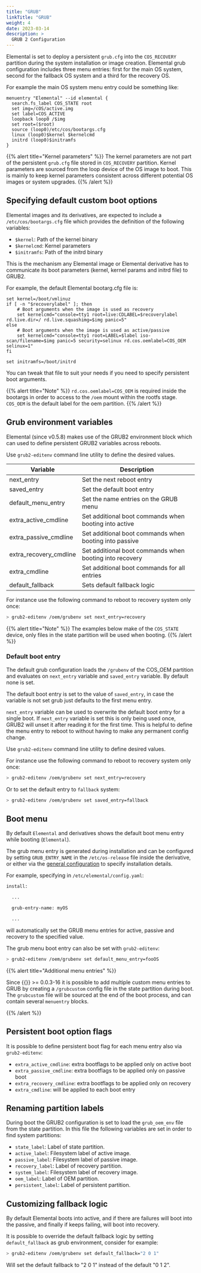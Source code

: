 ```yaml
---
title: "GRUB"
linkTitle: "GRUB"
weight: 4
date: 2023-03-14
description: >
  GRUB 2 Configuration
---
```


Elemental is set to deploy a persistent `grub.cfg` into the `COS_RECOVERY` partition during
the system installation or image creation. Elemental grub configuration
includes three menu entries: first for the main OS system, second for the
fallback OS system and a third for the recovery OS.

For example the main OS system menu entry could be something like:

```
menuentry "Elemental" --id elemental {
  search.fs_label COS_STATE root
  set img=/cOS/active.img
  set label=COS_ACTIVE
  loopback loop0 /$img
  set root=($root)
  source (loop0)/etc/cos/bootargs.cfg
  linux (loop0)$kernel $kernelcmd
  initrd (loop0)$initramfs
}
```

{{% alert title="Kernel parameters" %}}
The kernel parameters are not part of the persistent `grub.cfg` file stored in
`COS_RECOVERY` partition. Kernel parameters are sourced from the loop device of
the OS image to boot. This is mainly to keep kernel parameters consistent
across different potential OS images or system upgrades. 
{{% /alert %}}

## Specifying default custom boot options

Elemental images and its derivatives, are expected to include a
`/etc/cos/bootargs.cfg` file which provides the definition of the following
variables:

* `$kernel`: Path of the kernel binary 
* `$kernelcmd`: Kernel parameters
* `$initramfs`: Path of the initrd binary

This is the mechanism any Elemental image or Elemental derivative has to communicate
its boot parameters (kernel, kernel params and initrd file) to GRUB2.

For example, the default Elemental bootarg.cfg file is:

```
set kernel=/boot/vmlinuz
if [ -n "$recoverylabel" ]; then
    # Boot arguments when the image is used as recovery
    set kernelcmd="console=tty1 root=live:CDLABEL=$recoverylabel rd.live.dir=/ rd.live.squashimg=$img panic=5"
else
    # Boot arguments when the image is used as active/passive
    set kernelcmd="console=tty1 root=LABEL=$label iso-scan/filename=$img panic=5 security=selinux rd.cos.oemlabel=COS_OEM selinux=1"
fi

set initramfs=/boot/initrd
```

You can tweak that file to suit your needs if you need to specify persistent boot arguments.

{{% alert title="Note" %}}
`rd.cos.oemlabel=COS_OEM` is required inside the bootargs in order to access to
the `/oem` mount within the rootfs stage. `COS_OEM` is the default label for
the oem partition.
{{% /alert %}}

## Grub environment variables

Elemental (since v0.5.8) makes use of the GRUB2 environment block which can used to define
persistent GRUB2 variables across reboots.

Use `grub2-editenv` command line utility to define the desired values.

| Variable               |  Description                                            |
|------------------------|---------------------------------------------------------|
| next_entry             | Set the next reboot entry                               |
| saved_entry            | Set the default boot entry                              |
| default_menu_entry     | Set the name entries on the GRUB menu                   |
| extra_active_cmdline   | Set additional boot commands when booting into active   |
| extra_passive_cmdline  | Set additional boot commands when booting into passive  |
| extra_recovery_cmdline | Set additional boot commands when booting into recovery |
| extra_cmdline          | Set additional boot commands for all entries            |
| default_fallback       | Sets default fallback logic                             |


For instance use the following command to reboot to recovery system only once:

```bash
> grub2-editenv /oem/grubenv set next_entry=recovery
```

{{% alert title="Note" %}}
The examples below make of the `COS_STATE` device, only files in the state
partition will be used when booting.
{{% /alert %}}

### Default boot entry

The default grub configuration loads the `/grubenv` of the COS_OEM partition
and evaluates on `next_entry` variable and `saved_entry` variable. By default
none is set.

The default boot entry is set to the value of `saved_entry`, in case the variable
is not set grub just defaults to the first menu entry.

`next_entry` variable can be used to overwrite the default boot entry for a single
boot. If `next_entry` variable is set this is only being used once, GRUB2 will
unset it after reading it for the first time. This is helpful to define the menu entry
to reboot to without having to make any permanent config change.

Use `grub2-editenv` command line utility to define desired values.

For instance use the following command to reboot to recovery system only once:

```bash
> grub2-editenv /oem/grubenv set next_entry=recovery
```

Or to set the default entry to `fallback` system:

```bash
> grub2-editenv /oem/grubenv set saved_entry=fallback
```

## Boot menu

By default `Elemental` and derivatives shows the default boot menu entry while booting (`Elemental`).

The grub menu entry is generated during installation and can be configured by setting `GRUB_ENTRY_NAME` in the `/etc/os-release` file inside the derivative, or either via the [general configuration](../../customizing/general_configuration) to specify installation details.

For example, specifying in `/etc/elemental/config.yaml`:

```bash
install:

  ...

  grub-entry-name: myOS

  ...
```

will automatically set the GRUB menu entries for active, passive and recovery to the specified value.

The grub menu boot entry can also be set with `grub2-editenv`:

```bash
> grub2-editenv /oem/grubenv set default_menu_entry=fooOS
```

{{% alert title="Additional menu entries" %}}

Since {{<package package="system/grub2-config" >}} >= 0.0.3-16 it is possible to add multiple custom menu entries to GRUB by creating a `/grubcustom` config file in the state partition during boot.
The `grubcustom` file will be sourced at the end of the boot process, and can contain several `menuentry` blocks.

{{% /alert %}}

## Persistent boot option flags

It is possible to define persistent boot flag for each menu entry also via `grub2-editenv`:

- `extra_active_cmdline`: extra bootflags to be applied only on active boot
- `extra_passive_cmdline`: extra bootflags to be applied only on passive boot
- `extra_recovery_cmdline`: extra bootflags to be applied only on recovery
- `extra_cmdline`: will be applied to each boot entry

## Renaming partition labels

During boot the GRUB2 configuration is set to load the `grub_oem_env` file from the state partition. In this file the following variables are set in order to find system partitions:

- `state_label`: Label of state partition.
- `active_label`: Filesystem label of active image.
- `passive_label`: Filesystem label of passive image.
- `recovery_label`: Label of recovery partition.
- `system_label`: Filesystem label of recovery image.
- `oem_label`: Label of OEM partition.
- `persistent_label`: Label of persistent partition.

## Customizing fallback logic

By default Elemental boots into active, and if there are failures will boot into the passive, and finally if keeps failing, will boot into recovery.

It is possible to override the default fallback logic by setting `default_fallback` as grub environment, consider for example:

```bash
> grub2-editenv /oem/grubenv set default_fallback="2 0 1"
```

Will set the default fallback to "2 0 1" instead of the default "0 1 2".
